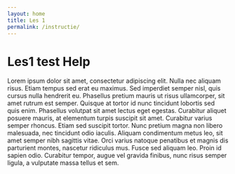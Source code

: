 ```yaml
---
layout: home
title: Les 1
permalink: /instructie/
---
```


# Les1 test Help

Lorem ipsum dolor sit amet, consectetur adipiscing elit. Nulla nec aliquam risus. Etiam tempus sed erat eu maximus. Sed imperdiet semper nisl, quis cursus nulla hendrerit eu. Phasellus pretium mauris ut risus ullamcorper, sit amet rutrum est semper. Quisque at tortor id nunc tincidunt lobortis sed quis enim. Phasellus volutpat sit amet lectus eget egestas. Curabitur aliquet posuere mauris, at elementum turpis suscipit sit amet. Curabitur varius semper rhoncus. Etiam sed suscipit tortor. Nunc pretium magna non libero malesuada, nec tincidunt odio iaculis. Aliquam condimentum metus leo, sit amet semper nibh sagittis vitae. Orci varius natoque penatibus et magnis dis parturient montes, nascetur ridiculus mus. Fusce sed aliquam leo. Proin id sapien odio. Curabitur tempor, augue vel gravida finibus, nunc risus semper ligula, a vulputate massa tellus et sem. 